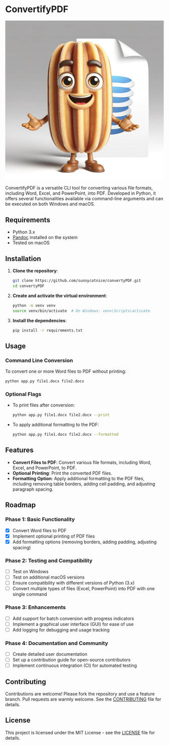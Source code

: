 # ConvertifyPDF

![Churro Mascot](./assets/convertyPDF_churro_mascotte.png)

ConvertifyPDF is a versatile CLI tool for converting various file formats, including Word, Excel, and PowerPoint, into PDF. Developed in Python, it offers several functionalities available via command-line arguments and can be executed on both Windows and macOS.

## Requirements

- Python 3.x
- [Pandoc](https://pandoc.org/installing.html) installed on the system
- Tested on macOS

## Installation

1. **Clone the repository**:

   ```sh
   git clone https://github.com/sunnycatnice/convertyPDF.git
   cd convertyPDF
   ```

2. **Create and activate the virtual environment**:

   ```sh
   python -m venv venv
   source venv/bin/activate  # On Windows: venv\Scripts\activate
   ```

3. **Install the dependencies**:

   ```sh
   pip install -r requirements.txt
   ```

## Usage

### Command Line Conversion

To convert one or more Word files to PDF without printing:

```sh
python app.py file1.docx file2.docx
```

### Optional Flags

- To print files after conversion:

  ```sh
  python app.py file1.docx file2.docx --print
  ```

- To apply additional formatting to the PDF:

  ```sh
  python app.py file1.docx file2.docx --formatted
  ```

## Features

- **Convert Files to PDF**: Convert various file formats, including Word, Excel, and PowerPoint, to PDF.
- **Optional Printing**: Print the converted PDF files.
- **Formatting Option**: Apply additional formatting to the PDF files, including removing table borders, adding cell padding, and adjusting paragraph spacing.

## Roadmap

### Phase 1: Basic Functionality

- [x] Convert Word files to PDF
- [x] Implement optional printing of PDF files
- [x] Add formatting options (removing borders, adding padding, adjusting spacing)

### Phase 2: Testing and Compatibility

- [ ] Test on Windows
- [ ] Test on additional macOS versions
- [ ] Ensure compatibility with different versions of Python (3.x)
- [ ] Convert multiple types of files (Excel, PowerPoint) into PDF with one single command

### Phase 3: Enhancements

- [ ] Add support for batch conversion with progress indicators
- [ ] Implement a graphical user interface (GUI) for ease of use
- [ ] Add logging for debugging and usage tracking

### Phase 4: Documentation and Community

- [ ] Create detailed user documentation
- [ ] Set up a contribution guide for open-source contributors
- [ ] Implement continuous integration (CI) for automated testing

## Contributing

Contributions are welcome! Please fork the repository and use a feature branch. Pull requests are warmly welcome. See the [CONTRIBUTING](CONTRIBUTING.md) file for details.

## License

This project is licensed under the MIT License - see the [LICENSE](LICENSE) file for details.

```

```
